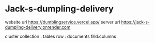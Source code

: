 # Jack-s-dumpling-delivery

website url
https://dumblingservice.vercel.app/
server url
https://jack-s-dumpling-delivery.onrender.com

cluster
collection : tables
row : documents
filld:columns
